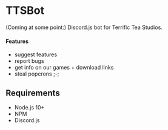 # TTSBot
(Coming at some point:) Discord.js bot for Terrific Tea Studios.
#### Features
- suggest features
- report bugs
- get info on our games + download links
- steal popcrons ;-;
## Requirements
- Node.js 10+
- NPM
- Discord.js

